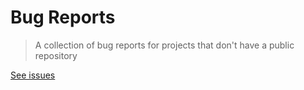 # Bug Reports

> A collection of bug reports for projects that don't have a public repository

[See issues](./issues)
